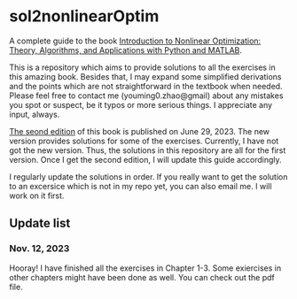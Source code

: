 # sol2nonlinearOptim
A complete guide to the book [Introduction to Nonlinear Optimization: Theory, Algorithms, and Applications with Python and MATLAB](https://archive.siam.org/books/mo19/).

This is a repository which aims to provide solutions to all the exercises in this amazing book. Besides that, I may expand some simplified derivations and the points which are not straightforward in the textbook when needed. Please feel free to contact me (youming0.zhao@gmail) about any mistakes you spot or suspect, be it typos or more serious things. I appreciate any input, always.

[The seond edition](https://epubs.siam.org/doi/book/10.1137/1.9781611977622) of this book is published on June 29, 2023. The new version provides solutions for some of the exercises. Currently, I have not got the new version. Thus, the solutions in this repository are all for the first version. Once I get the second edition, I will update this guide accordingly.

I regularly update the solutions in order. If you really want to get the solution to an excersice which is not in my repo yet, you can also email me. I will work on it first. 

## Update list

### Nov. 12, 2023
Hooray! I have finished all the exercises in Chapter 1-3. Some exiercises in other chapters might have been done as well. You can check out the pdf file.
